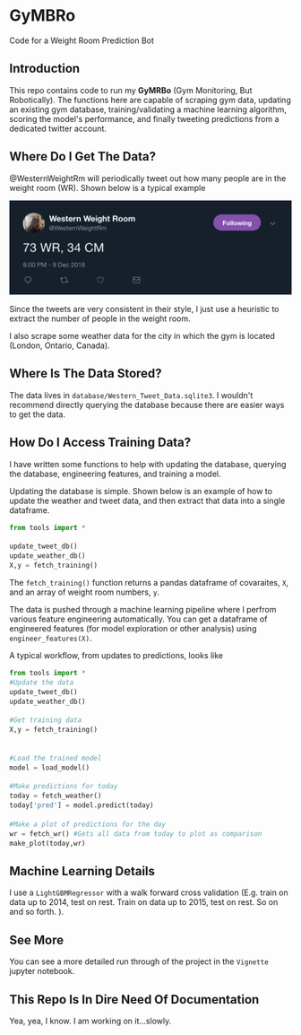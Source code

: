 # GyMBRo
Code for a Weight Room Prediction Bot

## Introduction

This repo contains code to run my **GyMRBo** (Gym Monitoring, But Robotically).  The functions here are capable of scraping gym data, updating an existing gym database, training/validating a machine learning algorithm,
scoring the model's performance, and finally tweeting predictions from a dedicated twitter account.


## Where Do I Get The Data?

@WesternWeightRm will periodically tweet out how many people are in the weight room (WR).  Shown below is a typical example

![A Typical Tweet](TypicalTweet.png)

Since the tweets are very consistent in their style, I just use a heuristic to extract the number of people in the weight room.

I also scrape some weather data for the city in which the gym is located (London, Ontario, Canada).

## Where Is The Data Stored?

The data lives in `database/Western_Tweet_Data.sqlite3`.  I wouldn't recommend directly querying the database because there are easier ways to get the data.

## How Do I Access Training Data?

I have written some functions to help with updating the database, querying the database, engineering features, and training a model.  

Updating the database is simple. Shown below is an example of how to update the weather and tweet data, and then extract that data into a single dataframe.

```python
from tools import *

update_tweet_db()
update_weather_db()
X,y = fetch_training()
```
The `fetch_training()` function returns a pandas dataframe of covaraites,  `X`, and an array of weight room numbers, `y`.  

The data is pushed through a machine learning pipeline where I perfrom various feature engineering automatically.  You can get a dataframe of engineered features (for model exploration or other analysis) using `engineer_features(X)`.

A typical workflow, from updates to predictions, looks like

```python
from tools import *
#Update the data
update_tweet_db()
update_weather_db()

#Get training data
X,y = fetch_training()


#Load the trained model
model = load_model()

#Make predictions for today
today = fetch_weather()
today['pred'] = model.predict(today)

#Make a plot of predictions for the day
wr = fetch_wr() #Gets all data from today to plot as comparison
make_plot(today,wr)
```

## Machine Learning Details

I use a `LightGBMRegressor` with a walk forward cross validation (E.g. train on data up to 2014, test on rest.  Train on data up to 2015, test on rest.  So on and so forth. ).

## See More

You can see a more detailed run through of the project in the `Vignette` jupyter notebook.


## This Repo Is In Dire Need Of Documentation

Yea, yea, I know.  I am working on it...slowly.
